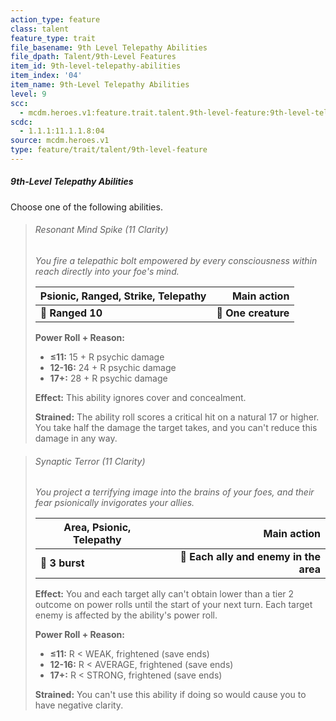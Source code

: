 ```yaml
---
action_type: feature
class: talent
feature_type: trait
file_basename: 9th Level Telepathy Abilities
file_dpath: Talent/9th-Level Features
item_id: 9th-level-telepathy-abilities
item_index: '04'
item_name: 9th-Level Telepathy Abilities
level: 9
scc:
  - mcdm.heroes.v1:feature.trait.talent.9th-level-feature:9th-level-telepathy-abilities
scdc:
  - 1.1.1:11.1.1.8:04
source: mcdm.heroes.v1
type: feature/trait/talent/9th-level-feature
---
```


##### 9th-Level Telepathy Abilities

Choose one of the following abilities.

<!-- -->
> ###### Resonant Mind Spike (11 Clarity)
>
> *You fire a telepathic bolt empowered by every consciousness within reach directly into your foe's mind.*
>
> | **Psionic, Ranged, Strike, Telepathy** |     **Main action** |
> | -------------------------------------- | ------------------: |
> | **📏 Ranged 10**                       | **🎯 One creature** |
>
> **Power Roll + Reason:**
>
> - **≤11:** 15 + R psychic damage
> - **12-16:** 24 + R psychic damage
> - **17+:** 28 + R psychic damage
>
> **Effect:** This ability ignores cover and concealment.
>
> **Strained:** The ability roll scores a critical hit on a natural 17 or higher. You take half the damage the target takes, and you can't reduce this damage in any way.

<!-- -->
> ###### Synaptic Terror (11 Clarity)
>
> *You project a terrifying image into the brains of your foes, and their fear psionically invigorates your allies.*
>
> | **Area, Psionic, Telepathy** |                        **Main action** |
> | ---------------------------- | -------------------------------------: |
> | **📏 3 burst**               | **🎯 Each ally and enemy in the area** |
>
> **Effect:** You and each target ally can't obtain lower than a tier 2 outcome on power rolls until the start of your next turn. Each target enemy is affected by the ability's power roll.
>
> **Power Roll + Reason:**
>
> - **≤11:** R < WEAK, frightened (save ends)
> - **12-16:** R < AVERAGE, frightened (save ends)
> - **17+:** R < STRONG, frightened (save ends)
>
> **Strained:** You can't use this ability if doing so would cause you to have negative clarity.
